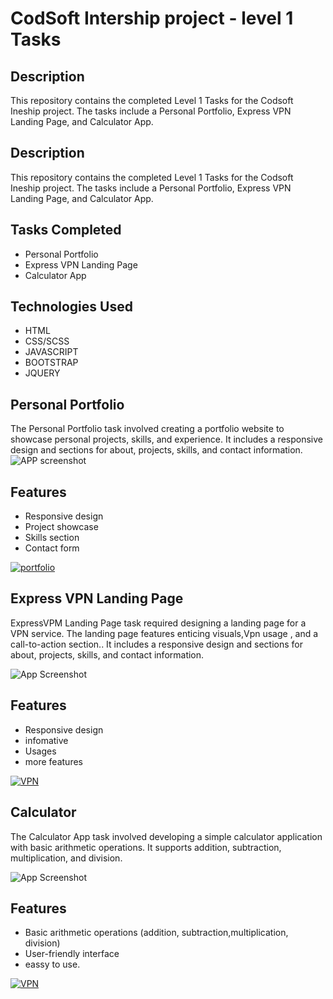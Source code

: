 
# CodSoft Intership project - level 1 Tasks



## Description
This repository contains the completed Level 1 Tasks for the Codsoft Ineship project. The tasks include a Personal Portfolio, Express VPN Landing Page, and Calculator App.


## Description
This repository contains the completed Level 1 Tasks for the Codsoft Ineship project. The tasks include a Personal Portfolio, Express VPN Landing Page, and Calculator App.


## Tasks Completed

- Personal Portfolio
- Express VPN Landing Page
- Calculator App

## Technologies Used

- HTML
- CSS/SCSS
- JAVASCRIPT
- BOOTSTRAP
- JQUERY
 

## Personal Portfolio
The Personal Portfolio task involved creating a portfolio website to showcase personal projects, skills, and experience. It includes a responsive design and sections for about, projects, skills, and contact information.
![APP screenshot](https://github.com/nikhilsingh1999/CODSOFT/assets/153318093/b357f052-3ed7-4617-bc9d-dc03385b0327)


## Features

- Responsive design
- Project showcase
- Skills section
- Contact form

[![portfolio](https://img.shields.io/badge/my_portfolio-000?style=for-the-badge&logo=ko-fi&logoColor=)](https://nikhilportfolio7898.netlify.app/)

## Express VPN Landing Page
ExpressVPM Landing Page task required designing a landing page for a VPN service. The landing page features enticing visuals,Vpn usage , and a call-to-action section.. It includes a responsive design and sections for about, projects, skills, and contact information.

![App Screenshot](https://github.com/nikhilsingh1999/CODSOFT/assets/153318093/d2a2246e-34b4-4195-81cc-a4e17c5abbf3)


## Features

- Responsive design
- infomative
- Usages
- more features

[![VPN](https://img.shields.io/badge/EXPRESS_VPN-000?style=for-the-badge&logo=ko-fi&logo)](https://landingpage-vpn.netlify.app)


## Calculator
The Calculator App task involved developing a simple calculator application with basic arithmetic operations. It supports addition, subtraction, multiplication, and division.

![App Screenshot](https://github.com/nikhilsingh1999/CODSOFT/assets/153318093/568e8dc5-4d9b-4879-93c6-3c090575b411)


## Features

- Basic arithmetic operations (addition, subtraction,multiplication, division)
- User-friendly interface
- eassy to use.

[![VPN](https://img.shields.io/badge/Calculator-000?style=for-the-badge&logo=ko-fi&logo)](https://katherineoelsner.com/)





